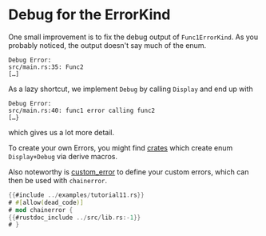 # Debug for the ErrorKind

One small improvement is to fix the debug output of
`Func1ErrorKind`. As you probably noticed, the output doesn't say much of the enum.

~~~
Debug Error:
src/main.rs:35: Func2
[…]
~~~

As a lazy shortcut, we implement `Debug` by calling `Display` and end up with

~~~
Debug Error:
src/main.rs:40: func1 error calling func2
[…}
~~~

which gives us a lot more detail.

To create your own Errors, you might find [crates](https://crates.io) which create enum `Display+Debug` via derive macros.

Also noteworthy is [custom_error](https://crates.io/crates/custom_error) to define your custom errors,
which can then be used with `chainerror`.

~~~rust
{{#include ../examples/tutorial11.rs}}
# #[allow(dead_code)]
# mod chainerror {
{{#rustdoc_include ../src/lib.rs:-1}}
# }
~~~
